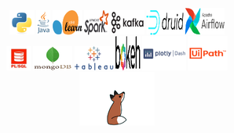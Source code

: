<p align="center">
<img src="images/python.svg" alt="python" width="50" height="50"/>
<img src="images/java.svg" alt="java" width="30" height="50"/>
<img src="images/scikit-learn.svg" alt="scikit-learn" width="60" height="50"/>
<img src="images/spark.svg" alt="spark" width="50" height="50"/>
<img src="images/kafka.svg" alt="kafka" width="70" height="50"/>
<img src="images/druid.svg" alt="druid" width="75" height="50"/>
<img src="images/airflow.svg" alt="airflow" width="80" height="55"/>
<br>
<img src="images/pl-sql.jpg" alt="pl/sql" width="50" height="50"/>
<img src="images/mongodb.svg" alt="mongodb" width="80" height="50"/>
<img src="images/tableau.png" alt="tableau" width="80" height="50"/>
<img src="images/bokeh.svg" alt="bokeh" width="50" height="70"/>
<img src="images/plotly-dash.png" alt="plotly" width="90" height="70"/>
<img src="images/uipath.svg" alt="uipath" width="80" height="70"/>
<br>
<img src="images/fox-leaves.gif" alt="" width="30%"/>
</p>
